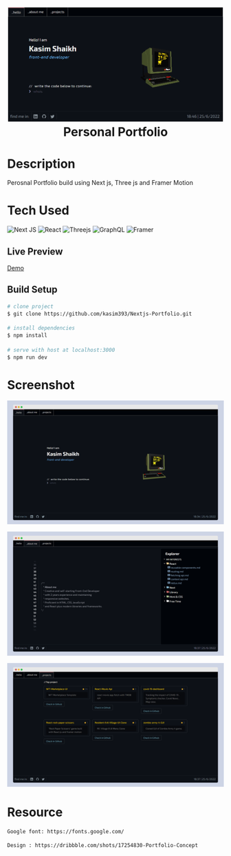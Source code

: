 <div align="center">
      <h1> <img src="https://raw.githubusercontent.com/kasim393/assets/main/nextjs-portfolio/ss4.png" width="500px"><br/>Personal Portfolio</h1>
     </div>

# Description

Perosnal Portfolio build using Next js, Three js and Framer Motion

# Tech Used

![Next JS](https://img.shields.io/badge/Next-black?style=for-the-badge&logo=next.js&logoColor=white)
![React](https://img.shields.io/badge/react-%2320232a.svg?style=for-the-badge&logo=react&logoColor=%2361DAFB)
![Threejs](https://img.shields.io/badge/threejs-black?style=for-the-badge&logo=three.js&logoColor=white)
![GraphQL](https://img.shields.io/badge/-GraphQL-E10098?style=for-the-badge&logo=graphql&logoColor=white)
![Framer](https://img.shields.io/badge/Framer-black?style=for-the-badge&logo=framer&logoColor=blue)

## Live Preview

[Demo](https://nextjs-portfolio-kasim393.vercel.app/)

## Build Setup

```bash
# clone project
$ git clone https://github.com/kasim393/Nextjs-Portfolio.git

# install dependencies
$ npm install

# serve with host at localhost:3000
$ npm run dev
```

# Screenshot

!["Portfolio Website"](https://raw.githubusercontent.com/kasim393/assets/main/nextjs-portfolio/ss1.png)

!["Portfolio Website"](https://raw.githubusercontent.com/kasim393/assets/main/nextjs-portfolio/ss2.png)

!["Portfolio Website"](https://raw.githubusercontent.com/kasim393/assets/main/nextjs-portfolio/ss3.png)

# Resource

    Google font: https://fonts.google.com/

    Design : https://dribbble.com/shots/17254830-Portfolio-Concept
